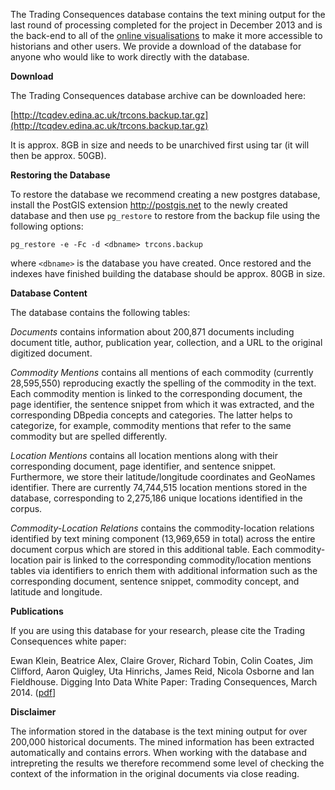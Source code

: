 
The Trading Consequences database contains the text mining output for the last round of processing completed for the project in December 2013 and is the back-end to all of the [online visualisations](http://tradingconsequences.blogs.edina.ac.uk/access-the-data/) to make it more accessible to historians and other users.  We provide a download of the database for anyone who would like to work directly with the database.

**Download**

The Trading Consequences database archive can be downloaded here:

[http://tcqdev.edina.ac.uk/trcons.backup.tar.gz](http://tcqdev.edina.ac.uk/trcons.backup.tar.gz)

It is approx. 8GB in size and needs to be unarchived first using tar (it will then be approx. 50GB).


**Restoring the Database**

To restore the database we recommend creating a new postgres database, install the PostGIS extension <http://postgis.net> to the newly created database and then use ``pg_restore`` to restore from the backup file using the following options:

```pg_restore -e -Fc -d <dbname> trcons.backup```

where ``<dbname>`` is the database you have created. Once restored and the indexes have finished building the database should be approx. 80GB in size.

**Database Content**

The database contains the following tables:

*Documents* contains information about 200,871 documents including document title, author, publication year, collection, and a URL to the original digitized document.

*Commodity Mentions* contains all mentions of each commodity (currently 28,595,550) reproducing exactly the spelling of the commodity in the text. Each commodity mention is linked to the corresponding document, the page identifier, the sentence snippet from which it was extracted, and the corresponding DBpedia concepts and categories. The latter helps to categorize, for example, commodity mentions that refer to the same commodity but are spelled differently.

*Location Mentions* contains all location mentions along with their corresponding document, page identifier, and sentence snippet. Furthermore, we store their latitude/longitude coordinates and GeoNames identifier. There are currently 74,744,515 location mentions stored in the database, corresponding to 2,275,186 unique locations identified in the corpus.

*Commodity-Location Relations* contains the commodity-location relations identified by text mining component (13,969,659 in total) across the entire document corpus which are stored in this additional table.  Each commodity-location pair is linked to the corresponding commodity/location mentions tables via identifiers to enrich them with additional information such as the corresponding document, sentence snippet, commodity concept, and latitude and longitude.

**Publications**

If you are using this database for your research, please cite the Trading Consequences white paper:

Ewan Klein, Beatrice Alex, Claire Grover, Richard Tobin, Colin Coates, Jim Clifford, Aaron Quigley, Uta Hinrichs, James Reid, Nicola Osborne and Ian Fieldhouse. Digging Into Data White Paper: Trading Consequences, March 2014. ([pdf](http://tradingconsequences.blogs.edina.ac.uk/files/2014/03/DiggingintoDataWhitePaper-final.pdf)]

**Disclaimer**

The information stored in the database is the text mining output for over 200,000 historical documents.  The mined information has been extracted automatically and contains errors.  When working with the database and intrepreting the results we therefore recommend some level of checking the context of the information in the original documents via close reading.